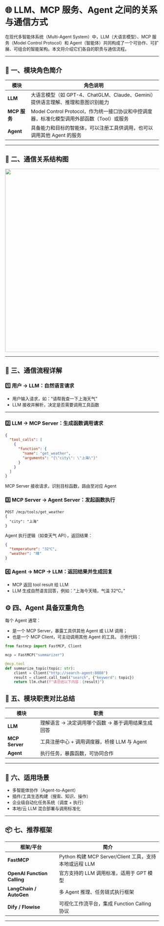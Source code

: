 # 🌐 LLM、MCP 服务、Agent 之间的关系与通信方式

在现代多智能体系统（Multi-Agent System）中，LLM（大语言模型）、MCP 服务（Model Control Protocol）和 Agent（智能体）共同构成了一个可协作、可扩展、可组合的智能架构。本文将介绍它们各自的职责与通信流程。

---

## 🧠 一、模块角色简介

| 模块         | 角色说明 |
|--------------|----------|
| **LLM**       | 大语言模型（如 GPT-4、ChatGLM、Claude、Gemini）提供语言理解、推理和意图识别能力 |
| **MCP 服务** | Model Control Protocol，作为统一接口协议和中控调度器，标准化模型调用外部函数（Tool）或服务 |
| **Agent**     | 具备能力和目标的智能体，可以注册工具供调用，也可以调用其他 Agent 的服务 |

---

## 🔁 二、通信关系结构图

<p align="center">
  <img src="https://inter-gpt-data.oss-cn-shanghai.aliyuncs.com/intergpt-png/Agent%EF%BC%88%E5%A4%A7%E6%A8%A1%E5%9E%8B%E6%8B%93%E5%B1%95MCP%E5%B7%A5%E5%85%B7%EF%BC%89.png" width="600">
</p>

---

## 🧩 三、通信流程详解

### 1️⃣ 用户 → LLM：自然语言请求

- 用户输入请求，如：“请帮我查一下上海天气”
- LLM 接收并解析，决定是否需要调用工具函数

---

### 2️⃣ LLM → MCP Server：生成函数调用请求

```json
{
  "tool_calls": [
    {
      "function": {
        "name": "get_weather",
        "arguments": "{\"city\": \"上海\"}"
      }
    }
  ]
}
```
MCP Server 接收请求，识别目标函数，路由至对应 Agent

### 3️⃣ MCP Server → Agent Server：发起函数执行

```http
POST /mcp/tools/get_weather
{
  "city": "上海"
}
```

Agent 执行逻辑（如查天气 API），返回结果：
```json
{
  "temperature": "32℃",
  "weather": "晴"
}
```

### 4️⃣ Agent → MCP → LLM：返回结果并生成回复
- MCP 返回 tool result 给 LLM
- LLM 生成自然语言回答，例如：“上海今天晴，气温 32℃。”


## ⚙️ 四、Agent 具备双重角色
每个 Agent 通常：
- 是一个 MCP Server，暴露工具供其他 Agent 或 LLM 调用；
- 也是一个 MCP Client，可主动调用其他 Agent 的工具。
示例代码：
```python
from fastmcp import FastMCP, Client

mcp = FastMCP("summarizer")

@mcp.tool
def summarize_topic(topic: str):
    client = Client("http://search-agent:8080")
    result = client.call_tool("search", {"keyword": topic})
    return llm.chat(f"请总结以下内容：{result}")

```

## 🧠 五、模块职责对比总结

| 模块             | 职责                            |
| -------------- | ----------------------------- |
| **LLM**        | 理解语言 → 决定调用哪个函数 → 基于调用结果生成回答  |
| **MCP Server** | 工具注册中心 + 调用调度器，桥接 LLM 与 Agent |
| **Agent**      | 执行任务，暴露函数，可协同合作               |

---

## 🚀 六、适用场景
- 多智能体协作（Agent-to-Agent）
- 插件/工具生态构建（搜索、知识、操作）
- 企业级自动化任务系统（调度 + 执行）
- 本地/云 LLM 混合部署与调用标准化
---

## 📦 七、推荐框架
| 框架/平台                       | 简介                                         |
| --------------------------- | ------------------------------------------ |
| **FastMCP**                 | Python 构建 MCP Server/Client 工具，支持本地或远程 LLM |
| **OpenAI Function Calling** | 官方支持的 LLM 调用标准，适用于 GPT 模型                  |
| **LangChain / AutoGen**     | 多 Agent 推理、任务链式执行框架                        |
| **Dify / Flowise**          | 可视化工作流平台，集成 Function Calling 协议            |

---